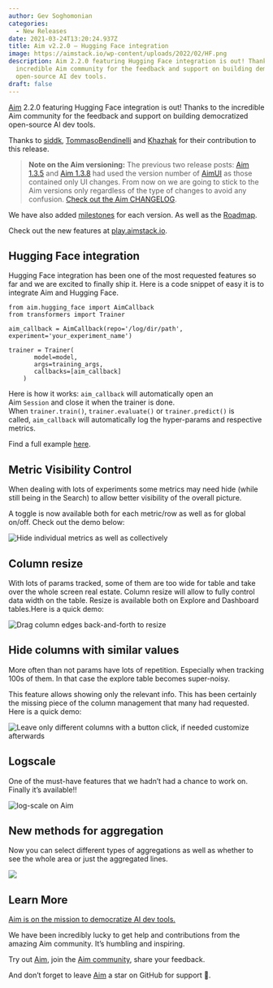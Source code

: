 ```yaml
---
author: Gev Soghomonian
categories:
  - New Releases
date: 2021-03-24T13:20:24.937Z
title: Aim v2.2.0 — Hugging Face integration
image: https://aimstack.io/wp-content/uploads/2022/02/HF.png
description: Aim 2.2.0 featuring Hugging Face integration is out! Thanks to the
  incredible Aim community for the feedback and support on building democratized
  open-source AI dev tools.
draft: false
---
```

[Aim](https://github.com/aimhubio/aim) 2.2.0 featuring Hugging Face integration is out! Thanks to the incredible Aim community for the feedback and support on building democratized open-source AI dev tools.

Thanks to [siddk](https://github.com/siddk), [TommasoBendinelli](https://github.com/TommasoBendinelli) and [Khazhak](https://github.com/Khazhak) for their contribution to this release.

> **Note on the Aim versioning:** The previous two release posts: [Aim 1.3.5](https://aimstack.io/blog/new-releases/mlops-tools-aim-1-3-5-activity-view-and-x-axis-alignment/) and [Aim 1.3.8](https://aimstack.io/blog/new-releases/aim-1-3-8-enhanced-context-table-and-advanced-group-coloring/) had used the version number of [AimUI](https://aimstack.readthedocs.io/en/latest/ui/overview.html) as those contained only UI changes. From now on we are going to stick to the Aim versions only regardless of the type of changes to avoid any confusion. [Check out the Aim CHANGELOG](https://github.com/aimhubio/aim/blob/main/CHANGELOG.md).

We have also added [milestones](https://github.com/aimhubio/aim/milestones) for each version. As well as the [Roadmap](https://github.com/aimhubio/aim#roadmap).

Check out the new features at [play.aimstack.io](http://play.aimstack.io:43900/dashboard).

## Hugging Face integration

Hugging Face integration has been one of the most requested features so far and we are excited to finally ship it. Here is a code snippet of easy it is to integrate Aim and Hugging Face.

```
from aim.hugging_face import AimCallback
from transformers import Trainer

aim_callback = AimCallback(repo='/log/dir/path', experiment='your_experiment_name')

trainer = Trainer(
       model=model,
       args=training_args,
       callbacks=[aim_callback]
    )
```

Here is how it works: `aim_callback` will automatically open an Aim `Session` and close it when the trainer is done. When `trainer.train()`, `trainer.evaluate()` or `trainer.predict()` is called, `aim_callback` will automatically log the hyper-params and respective metrics.

Find a full example [here](https://github.com/aimhubio/aim/blob/main/examples/hugging_face_track.py).

## Metric Visibility Control

When dealing with lots of experiments some metrics may need hide (while still being in the Search) to allow better visibility of the overall picture.

A toggle is now available both for each metric/row as well as for global on/off. Check out the demo below:

![](https://aimstack.io/wp-content/uploads/2022/02/demo.gif "Hide individual metrics as well as collectively")

## Column resize



With lots of params tracked, some of them are too wide for table and take over the whole screen real estate. Column resize will allow to fully control data width on the table. Resize is available both on Explore and Dashboard tables.Here is a quick demo:

![](https://aimstack.io/wp-content/uploads/2022/02/demo2.gif "Drag column edges back-and-forth to resize")

## Hide columns with similar values



More often than not params have lots of repetition. Especially when tracking 100s of them. In that case the explore table becomes super-noisy.

This feature allows showing only the relevant info. This has been certainly the missing piece of the column management that many had requested. Here is a quick demo:

![](https://aimstack.io/wp-content/uploads/2022/02/demo3.gif "Leave only different columns with a button click, if needed customize afterwards")

## Logscale



One of the must-have features that we hadn’t had a chance to work on. Finally it’s available!!

![](https://aimstack.io/wp-content/uploads/2022/02/demo4.gif "log-scale on Aim")

## New methods for aggregation



Now you can select different types of aggregations as well as whether to see the whole area or just the aggregated lines.

![](https://aimstack.io/wp-content/uploads/2022/02/demo5.gif)

## Learn More

[Aim is on the mission to democratize AI dev tools.](https://github.com/aimhubio/aim#democratizing-ai-dev-tools)

We have been incredibly lucky to get help and contributions from the amazing Aim community. It’s humbling and inspiring.

Try out [Aim](https://github.com/aimhubio/aim), join the [Aim community](https://slack.aimstack.io/), share your feedback.

And don’t forget to leave [Aim](https://github.com/aimhubio/aim) a star on GitHub for support 🙌.